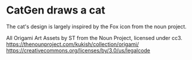 # CatGen draws a cat

The cat's design is largely inspired by the Fox icon from the noun project.

All Origami Art Assets by ST from the Noun Project, licensed under cc3.
https://thenounproject.com/kukish/collection/origami/
https://creativecommons.org/licenses/by/3.0/us/legalcode

